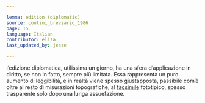 ```yaml
---

lemma: edition (diplomatic)
source: contini_breviario_1986
page: 15
language: Italian
contributor: elisa
last_updated_by: jesse

---
```


l’edizione diplomatica, utilissima un giorno, ha una sfera d’applicazione in diritto, se non in fatto, sempre più limitata. Essa rappresenta un puro aumento di leggibilità, e in realtà viene spesso giustapposta, passibile com’è oltre al resto di misurazioni topografiche, al [facsimile](facsimile.html) fototipico, spesso trasparente solo dopo una lunga assuefazione.
